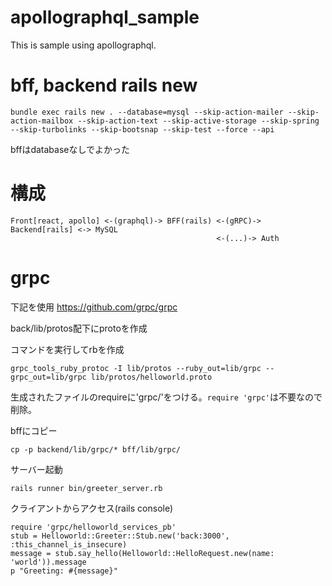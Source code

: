 # apollographql_sample
This is sample using apollographql.


# bff, backend rails new

```
bundle exec rails new . --database=mysql --skip-action-mailer --skip-action-mailbox --skip-action-text --skip-active-storage --skip-spring --skip-turbolinks --skip-bootsnap --skip-test --force --api
```

bffはdatabaseなしでよかった


# 構成

```
Front[react, apollo] <-(graphql)-> BFF(rails) <-(gRPC)-> Backend[rails] <-> MySQL
                                              <-(...)-> Auth
```

# grpc
下記を使用
https://github.com/grpc/grpc

back/lib/protos配下にprotoを作成

コマンドを実行してrbを作成

```
grpc_tools_ruby_protoc -I lib/protos --ruby_out=lib/grpc --grpc_out=lib/grpc lib/protos/helloworld.proto
```

生成されたファイルのrequireに'grpc/'をつける。`require 'grpc'`は不要なので削除。

bffにコピー

```
cp -p backend/lib/grpc/* bff/lib/grpc/
```

サーバー起動

```
rails runner bin/greeter_server.rb
```

クライアントからアクセス(rails console)

```
require 'grpc/helloworld_services_pb'
stub = Helloworld::Greeter::Stub.new('back:3000', :this_channel_is_insecure)
message = stub.say_hello(Helloworld::HelloRequest.new(name: 'world')).message
p "Greeting: #{message}"
```
